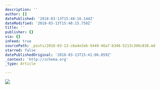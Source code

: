 ```yaml
---
description: ''
author: []
datePublished: '2018-03-13T15:48:16.144Z'
dateModified: '2018-03-13T15:48:15.758Z'
title: ''
publisher: {}
via: {}
inFeed: true
sourcePath: _posts/2018-03-13-c6a4e3ab-5449-46a7-b346-5213c396c838.md
starred: false
datePublishedOriginal: '2018-03-13T15:41:06.059Z'
_context: 'http://schema.org'
_type: Article

---
```

![](https://the-grid-user-content.s3-us-west-2.amazonaws.com/cb269145-0ad5-4ee2-87b0-d9c09751597c.jpg)